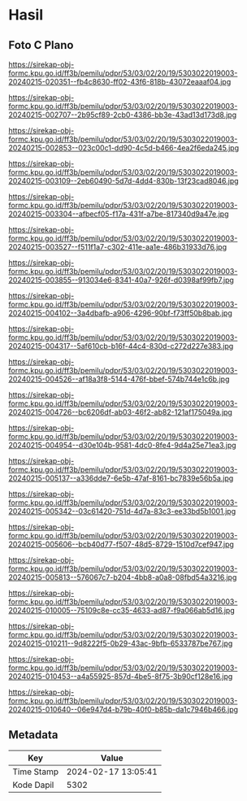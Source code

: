 # Hasil

## Foto C Plano

https://sirekap-obj-formc.kpu.go.id/ff3b/pemilu/pdpr/53/03/02/20/19/5303022019003-20240215-020351--fb4c8630-ff02-43f6-818b-43072eaaaf04.jpg

https://sirekap-obj-formc.kpu.go.id/ff3b/pemilu/pdpr/53/03/02/20/19/5303022019003-20240215-002707--2b95cf89-2cb0-4386-bb3e-43ad13d173d8.jpg

https://sirekap-obj-formc.kpu.go.id/ff3b/pemilu/pdpr/53/03/02/20/19/5303022019003-20240215-002853--023c00c1-dd90-4c5d-b466-4ea2f6eda245.jpg

https://sirekap-obj-formc.kpu.go.id/ff3b/pemilu/pdpr/53/03/02/20/19/5303022019003-20240215-003109--2eb60490-5d7d-4dd4-830b-13f23cad8046.jpg

https://sirekap-obj-formc.kpu.go.id/ff3b/pemilu/pdpr/53/03/02/20/19/5303022019003-20240215-003304--afbecf05-f17a-431f-a7be-817340d9a47e.jpg

https://sirekap-obj-formc.kpu.go.id/ff3b/pemilu/pdpr/53/03/02/20/19/5303022019003-20240215-003527--f511f1a7-c302-411e-aa1e-486b31933d76.jpg

https://sirekap-obj-formc.kpu.go.id/ff3b/pemilu/pdpr/53/03/02/20/19/5303022019003-20240215-003855--913034e6-8341-40a7-926f-d0398af99fb7.jpg

https://sirekap-obj-formc.kpu.go.id/ff3b/pemilu/pdpr/53/03/02/20/19/5303022019003-20240215-004102--3a4dbafb-a906-4296-90bf-f73ff50b8bab.jpg

https://sirekap-obj-formc.kpu.go.id/ff3b/pemilu/pdpr/53/03/02/20/19/5303022019003-20240215-004317--5af610cb-b16f-44c4-830d-c272d227e383.jpg

https://sirekap-obj-formc.kpu.go.id/ff3b/pemilu/pdpr/53/03/02/20/19/5303022019003-20240215-004526--af18a3f8-5144-476f-bbef-574b744e1c6b.jpg

https://sirekap-obj-formc.kpu.go.id/ff3b/pemilu/pdpr/53/03/02/20/19/5303022019003-20240215-004726--bc6206df-ab03-46f2-ab82-121af175049a.jpg

https://sirekap-obj-formc.kpu.go.id/ff3b/pemilu/pdpr/53/03/02/20/19/5303022019003-20240215-004954--d30e104b-9581-4dc0-8fe4-9d4a25e71ea3.jpg

https://sirekap-obj-formc.kpu.go.id/ff3b/pemilu/pdpr/53/03/02/20/19/5303022019003-20240215-005137--a336dde7-6e5b-47af-8161-bc7839e56b5a.jpg

https://sirekap-obj-formc.kpu.go.id/ff3b/pemilu/pdpr/53/03/02/20/19/5303022019003-20240215-005342--03c61420-751d-4d7a-83c3-ee33bd5b1001.jpg

https://sirekap-obj-formc.kpu.go.id/ff3b/pemilu/pdpr/53/03/02/20/19/5303022019003-20240215-005606--bcb40d77-f507-48d5-8729-1510d7cef947.jpg

https://sirekap-obj-formc.kpu.go.id/ff3b/pemilu/pdpr/53/03/02/20/19/5303022019003-20240215-005813--576067c7-b204-4bb8-a0a8-08fbd54a3216.jpg

https://sirekap-obj-formc.kpu.go.id/ff3b/pemilu/pdpr/53/03/02/20/19/5303022019003-20240215-010005--75109c8e-cc35-4633-ad87-f9a066ab5d16.jpg

https://sirekap-obj-formc.kpu.go.id/ff3b/pemilu/pdpr/53/03/02/20/19/5303022019003-20240215-010211--9d8222f5-0b29-43ac-9bfb-6533787be767.jpg

https://sirekap-obj-formc.kpu.go.id/ff3b/pemilu/pdpr/53/03/02/20/19/5303022019003-20240215-010453--a4a55925-857d-4be5-8f75-3b90cf128e16.jpg

https://sirekap-obj-formc.kpu.go.id/ff3b/pemilu/pdpr/53/03/02/20/19/5303022019003-20240215-010640--06e947d4-b79b-40f0-b85b-da1c7946b466.jpg


## Metadata

| Key        | Value               |
| ---------- | ------------------- |
| Time Stamp | 2024-02-17 13:05:41 |
| Kode Dapil | 5302                |




